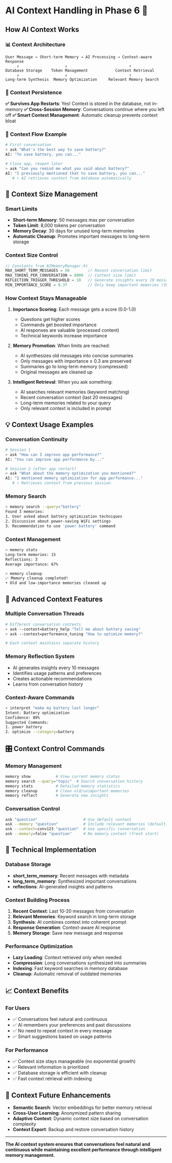 # AI Context Handling in Phase 6 🧠

## How AI Context Works

### 📊 **Context Architecture**

```
User Message → Short-term Memory → AI Processing → Context-aware Response
     ↓                    ↓                           ↑
Database Storage    Token Management            Context Retrieval
     ↓                    ↓                           ↑
Long-term Synthesis  Memory Optimization     Relevant Memory Search
```

### 🔄 **Context Persistence**

**✅ Survives App Restarts**: Yes! Context is stored in the database, not in-memory
**✅ Cross-Session Memory**: Conversations continue where you left off
**✅ Smart Context Management**: Automatic cleanup prevents context bloat

### 📝 **Context Flow Example**

```bash
# First conversation
> ask "What's the best way to save battery?"
AI: "To save battery, you can..."

# Close app, reopen later
> ask "Can you remind me what you said about battery?"
AI: "I previously mentioned that to save battery, you can..."
   # ↑ AI retrieves context from database automatically
```

## 🎯 **Context Size Management**

### **Smart Limits**
- **Short-term Memory**: 50 messages max per conversation
- **Token Limit**: 8,000 tokens per conversation
- **Memory Decay**: 30 days for unused long-term memories
- **Automatic Cleanup**: Promotes important messages to long-term storage

### **Context Size Control**

```kotlin
// Constants from AIMemoryManager.kt
MAX_SHORT_TERM_MESSAGES = 50        // Recent conversation limit
MAX_TOKENS_PER_CONVERSATION = 8000  // Context size limit
REFLECTION_TRIGGER_THRESHOLD = 10   // Generate insights every 10 messages
MIN_IMPORTANCE_SCORE = 0.3f         // Only keep important memories (30%+)
```

### **How Context Stays Manageable**

1. **Importance Scoring**: Each message gets a score (0.0-1.0)
   - Questions get higher scores
   - Commands get boosted importance
   - AI responses are valuable (processed content)
   - Technical keywords increase importance

2. **Memory Promotion**: When limits are reached:
   - AI synthesizes old messages into concise summaries
   - Only messages with importance ≥ 0.3 are preserved
   - Summaries go to long-term memory (compressed)
   - Original messages are cleaned up

3. **Intelligent Retrieval**: When you ask something:
   - AI searches relevant memories (keyword matching)
   - Recent conversation context (last 20 messages)
   - Long-term memories related to your query
   - Only relevant context is included in prompt

## 💡 **Context Usage Examples**

### **Conversation Continuity**
```bash
# Session 1
> ask "How can I improve app performance?"
AI: "You can improve app performance by..."

# Session 2 (after app restart)
> ask "What about the memory optimization you mentioned?"
AI: "I mentioned memory optimization for app performance..."
   # ↑ Retrieves context from previous session
```

### **Memory Search**
```bash
> memory search --query="battery"
Found 3 memories:
1. User asked about battery optimization techniques
2. Discussion about power-saving WiFi settings  
3. Recommendation to use 'power battery' command
```

### **Context Management**
```bash
> memory stats
Long-term memories: 15
Reflections: 3
Average importance: 67%

> memory cleanup
✅ Memory cleanup completed!
• Old and low-importance memories cleaned up
```

## 🚀 **Advanced Context Features**

### **Multiple Conversation Threads**
```bash
# Different conversation contexts
> ask --context=battery_help "Tell me about battery saving"
> ask --context=performance_tuning "How to optimize memory?"

# Each context maintains separate history
```

### **Memory Reflection System**
- AI generates insights every 10 messages
- Identifies usage patterns and preferences
- Creates actionable recommendations
- Learns from conversation history

### **Context-Aware Commands**
```bash
> interpret "make my battery last longer"
Intent: Battery optimization
Confidence: 89%
Suggested Commands:
1. power battery
2. optimize --category=battery
```

## 🎛️ **Context Control Commands**

### **Memory Management**
```bash
memory show           # View current memory status
memory search --query="topic"  # Search conversation history
memory stats          # Detailed memory statistics
memory cleanup        # Clean old/unimportant memories
memory reflect        # Generate new insights
```

### **Conversation Control**
```bash
ask "question"                    # Use default context
ask --memory "question"           # Include relevant memories (default)
ask --context=conv123 "question"  # Use specific conversation
ask --memory=false "question"     # No memory context (fresh start)
```

## 🔧 **Technical Implementation**

### **Database Storage**
- **short_term_memory**: Recent messages with metadata
- **long_term_memory**: Synthesized important conversations
- **reflections**: AI-generated insights and patterns

### **Context Building Process**
1. **Recent Context**: Last 10-20 messages from conversation
2. **Relevant Memories**: Keyword search in long-term storage
3. **Synthesis**: AI combines context into coherent prompt
4. **Response Generation**: Context-aware AI response
5. **Memory Storage**: Save new message and response

### **Performance Optimization**
- **Lazy Loading**: Context retrieved only when needed
- **Compression**: Long conversations synthesized into summaries
- **Indexing**: Fast keyword searches in memory database
- **Cleanup**: Automatic removal of outdated memories

## 📈 **Context Benefits**

### **For Users**
- ✅ Conversations feel natural and continuous
- ✅ AI remembers your preferences and past discussions
- ✅ No need to repeat context in every message
- ✅ Smart suggestions based on usage patterns

### **For Performance**
- ✅ Context size stays manageable (no exponential growth)
- ✅ Relevant information is prioritized
- ✅ Database storage is efficient with cleanup
- ✅ Fast context retrieval with indexing

## 🔮 **Context Future Enhancements**

- **Semantic Search**: Vector embeddings for better memory retrieval
- **Cross-User Learning**: Anonymized pattern sharing
- **Adaptive Context**: Dynamic context size based on conversation complexity
- **Context Export**: Backup and restore conversation history

---

**The AI context system ensures that conversations feel natural and continuous while maintaining excellent performance through intelligent memory management.**